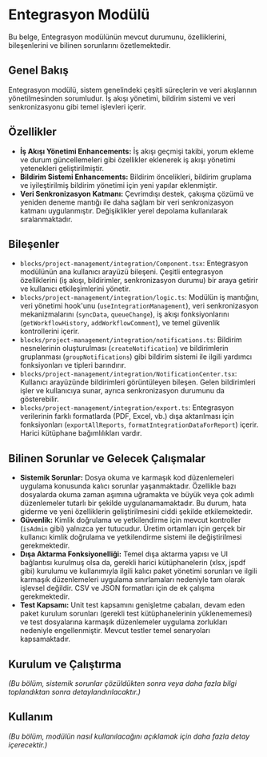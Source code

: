 # Entegrasyon Modülü

Bu belge, Entegrasyon modülünün mevcut durumunu, özelliklerini, bileşenlerini ve bilinen sorunlarını özetlemektedir.

## Genel Bakış

Entegrasyon modülü, sistem genelindeki çeşitli süreçlerin ve veri akışlarının yönetilmesinden sorumludur. İş akışı yönetimi, bildirim sistemi ve veri senkronizasyonu gibi temel işlevleri içerir.

## Özellikler

- **İş Akışı Yönetimi Enhancements:** İş akışı geçmişi takibi, yorum ekleme ve durum güncellemeleri gibi özellikler eklenerek iş akışı yönetimi yetenekleri geliştirilmiştir.
- **Bildirim Sistemi Enhancements:** Bildirim öncelikleri, bildirim gruplama ve iyileştirilmiş bildirim yönetimi için yeni yapılar eklenmiştir.
- **Veri Senkronizasyon Katmanı:** Çevrimdışı destek, çakışma çözümü ve yeniden deneme mantığı ile daha sağlam bir veri senkronizasyon katmanı uygulanmıştır. Değişiklikler yerel depolama kullanılarak sıralanmaktadır.

## Bileşenler

- `blocks/project-management/integration/Component.tsx`: Entegrasyon modülünün ana kullanıcı arayüzü bileşeni. Çeşitli entegrasyon özelliklerini (iş akışı, bildirimler, senkronizasyon durumu) bir araya getirir ve kullanıcı etkileşimlerini yönetir.
- `blocks/project-management/integration/logic.ts`: Modülün iş mantığını, veri yönetimi hook'unu (`useIntegrationManagement`), veri senkronizasyon mekanizmalarını (`syncData`, `queueChange`), iş akışı fonksiyonlarını (`getWorkflowHistory`, `addWorkflowComment`), ve temel güvenlik kontrollerini içerir.
- `blocks/project-management/integration/notifications.ts`: Bildirim nesnelerinin oluşturulması (`createNotification`) ve bildirimlerin gruplanması (`groupNotifications`) gibi bildirim sistemi ile ilgili yardımcı fonksiyonları ve tipleri barındırır.
- `blocks/project-management/integration/NotificationCenter.tsx`: Kullanıcı arayüzünde bildirimleri görüntüleyen bileşen. Gelen bildirimleri işler ve kullanıcıya sunar, ayrıca senkronizasyon durumunu da gösterebilir.
- `blocks/project-management/integration/export.ts`: Entegrasyon verilerinin farklı formatlarda (PDF, Excel, vb.) dışa aktarılması için fonksiyonları (`exportAllReports`, `formatIntegrationDataForReport`) içerir. Harici kütüphane bağımlılıkları vardır.

## Bilinen Sorunlar ve Gelecek Çalışmalar

- **Sistemik Sorunlar:** Dosya okuma ve karmaşık kod düzenlemeleri uygulama konusunda kalıcı sorunlar yaşanmaktadır. Özellikle bazı dosyalarda okuma zaman aşımına uğramakta ve büyük veya çok adımlı düzenlemeler tutarlı bir şekilde uygulanamamaktadır. Bu durum, hata giderme ve yeni özelliklerin geliştirilmesini ciddi şekilde etkilemektedir.
- **Güvenlik:** Kimlik doğrulama ve yetkilendirme için mevcut kontroller (`isAdmin` gibi) yalnızca yer tutucudur. Üretim ortamları için gerçek bir kullanıcı kimlik doğrulama ve yetkilendirme sistemi ile değiştirilmesi gerekmektedir.
- **Dışa Aktarma Fonksiyonelliği:** Temel dışa aktarma yapısı ve UI bağlantısı kurulmuş olsa da, gerekli harici kütüphanelerin (xlsx, jspdf gibi) kurulumu ve kullanımıyla ilgili kalıcı paket yönetimi sorunları ve ilgili karmaşık düzenlemeleri uygulama sınırlamaları nedeniyle tam olarak işlevsel değildir. CSV ve JSON formatları için de ek çalışma gerekmektedir.
- **Test Kapsamı:** Unit test kapsamını genişletme çabaları, devam eden paket kurulum sorunları (gerekli test kütüphanelerinin yüklenememesi) ve test dosyalarına karmaşık düzenlemeler uygulama zorlukları nedeniyle engellenmiştir. Mevcut testler temel senaryoları kapsamaktadır.

## Kurulum ve Çalıştırma

_(Bu bölüm, sistemik sorunlar çözüldükten sonra veya daha fazla bilgi toplandıktan sonra detaylandırılacaktır.)_

## Kullanım

_(Bu bölüm, modülün nasıl kullanılacağını açıklamak için daha fazla detay içerecektir.)_ 
